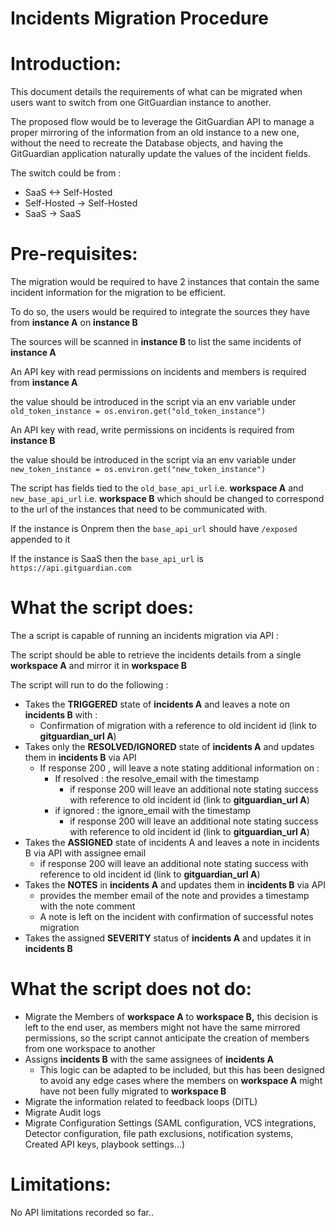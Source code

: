 # Incidents Migration Procedure
# Introduction:

This document details the requirements of what can be migrated when users want to switch from one GitGuardian instance to another. 

The proposed flow would be to leverage the GitGuardian API to manage a proper mirroring of the information from an old instance to a new one, without the need to recreate the Database objects, and having the GitGuardian application naturally update the values of the incident fields.

The switch could be from :

- SaaS <-> Self-Hosted
- Self-Hosted -> Self-Hosted
- SaaS -> SaaS

# Pre-requisites:

The migration would be required to have 2 instances that contain the same incident information for the migration to be efficient. 

To do so, the users would be required to integrate the sources they have from **instance A** on **instance B**

The sources will be scanned in **instance B** to list the same incidents of **instance A**

An API key with read permissions on incidents and members is required from **instance A**

the value should be introduced in the script via an env variable under `old_token_instance = os.environ.get("old_token_instance")`


An API key with read, write permissions on incidents is required from **instance B**

the value should be introduced in the script via an env variable under `new_token_instance = os.environ.get("new_token_instance")`


The script has fields tied to the `old_base_api_url` i.e. **workspace A** and `new_base_api_url` i.e. **workspace B** which should be changed to correspond to the url of the instances that need to be communicated with. 

If the instance is Onprem then the `base_api_url` should have `/exposed` appended to it

If the instance is SaaS then the `base_api_url` is `https://api.gitguardian.com`

# What the script does:

The a script is capable of running an incidents migration via API :

The script should be able to retrieve the incidents details from a single **workspace A** and mirror it in **workspace B**

The script will run to do the following :

- Takes the **TRIGGERED** state of **incidents A** and leaves a note on **incidents B** with :
    - Confirmation of migration with a reference to old incident id (link to **gitguardian_url A**)
- Takes only the **RESOLVED/IGNORED** state of **incidents A** and updates them in **incidents B** via API
    - If response 200 , will leave a note stating additional information on :
        - If resolved : the resolve_email with the timestamp
            - if response 200 will leave an additional note stating success with reference to old incident id (link to **gitguardian_url A**)
        - if ignored : the ignore_email with the timestamp
            - if response 200 will leave an additional note stating success with reference to old incident id (link to **gitguardian_url A**)
- Takes the **ASSIGNED** state of incidents A and leaves a note in incidents B via API with assignee email
    - if response 200 will leave an additional note stating success with reference to old incident id (link to **gitguardian_url A**)
- Takes the **NOTES** in **incidents A** and updates them in **incidents B** via API
    - provides the member email of the note and provides a timestamp with the note comment
    - A note is left on the incident with confirmation of successful notes migration
- Takes the assigned **SEVERITY** status of **incidents A** and updates it in **incidents B**

# What the script does not do:

- Migrate the Members of **workspace A** to **workspace B,** this decision is left to the end user, as members might not have the same mirrored permissions, so the script cannot anticipate the creation of members from one workspace to another
- Assigns **incidents B** with the same assignees of **incidents A**
    - This logic can be adapted to be included, but this has been designed to avoid any edge cases where the members on **workspace A** might have not been fully migrated to **workspace B**
- Migrate the information related to feedback loops (DITL)
- Migrate Audit logs
- Migrate Configuration Settings (SAML configuration, VCS integrations, Detector configuration, file path exclusions, notification systems, Created API keys, playbook settings…)

# Limitations:

No API limitations recorded so far..

